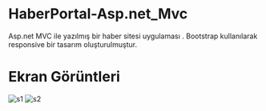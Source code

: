# HaberPortal-Asp.net_Mvc

 Asp.net MVC ile yazılmış bir haber sitesi uygulaması . Bootstrap kullanılarak responsive bir tasarım oluşturulmuştur.

# Ekran Görüntleri
![s1](https://i.hizliresim.com/lyPiwl.jpg)
![s2](https://i.hizliresim.com/z0xxWv.jpg)


